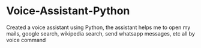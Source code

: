 # Voice-Assistant-Python
Created a voice assistant using Python, the assistant helps me to open my mails, google search, wikipedia search, send whatsapp messages, etc all by voice command
